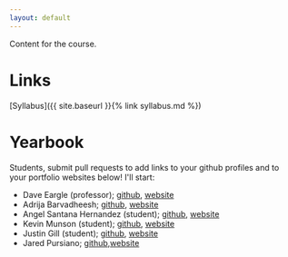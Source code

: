 ```yaml
---
layout: default
---
```


Content for the course.

# Links

[Syllabus]({{ site.baseurl }}{% link syllabus.md %})

# Yearbook

Students, submit pull requests to add links to your github profiles and to your
portfolio websites below! I'll start:

* Dave Eargle (professor); [github](https://github.com/deargle), [website](https://daveeargle.com)
* Adrija Barvadheesh; [github](https://github.com/Adrija-B), [website](https://adrija-b.github.io)
* Angel Santana Hernandez (student); [github](https://github.com/iamAngelSH), [website](https://iamangelsh.github.io/) 
* Kevin Munson (student); [github](https://github.com/kevinmunson), [website](https://kevinmunson.github.io)
* Justin Gill (student); [github](https://github.com/JustinGill21), [website](https://justingill21.github.io/)
* Jared Pursiano; [github](https://github.com/japu0992),[website](https://https://japu0992.github.io/)
